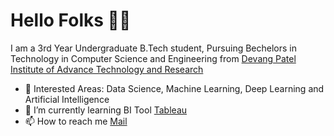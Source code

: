 # Hello Folks 🙋‍♂️

I am a 3rd Year Undergraduate B.Tech student, Pursuing Bechelors in Technology in Computer Science and Engineering from <a href="https://www.charusat.ac.in/depstar/">Devang Patel Institute of Advance Technology and Research</a>

- 👀 Interested Areas: Data Science, Machine Learning, Deep Learning and Artificial Intelligence
- 🌱 I’m currently learning BI Tool <a href="https://www.tableau.com/">Tableau</a>
- 📫 How to reach me <a href='mailto:vikas.m1410@gmail.com'>Mail</a>
